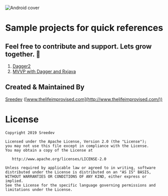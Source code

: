 ![Android cover](https://coverfiles.alphacoders.com/420/42029.jpg)
# Sample projects for quick references

## Feel free to contribute and support. Lets grow together. 💚

1. [Dagger2](https://github.com/Sreedev/SampleApplications/tree/master/Dagger2Sample)
2. [MVVP with Dagger and Rxjava](https://github.com/Sreedev/SampleApplications/tree/master/MVVPwithDaggerRxJSample)



## Created & Maintained By
[Sreedev](https://twitter.com/Sreedevr5) ([www.thelifeimprovised.com](http://www.thelifeimprovised.com/))

License
=======

    Copyright 2019 Sreedev

    Licensed under the Apache License, Version 2.0 (the "License");
    you may not use this file except in compliance with the License.
    You may obtain a copy of the License at

       http://www.apache.org/licenses/LICENSE-2.0

    Unless required by applicable law or agreed to in writing, software
    distributed under the License is distributed on an "AS IS" BASIS,
    WITHOUT WARRANTIES OR CONDITIONS OF ANY KIND, either express or implied.
    See the License for the specific language governing permissions and
    limitations under the License.
